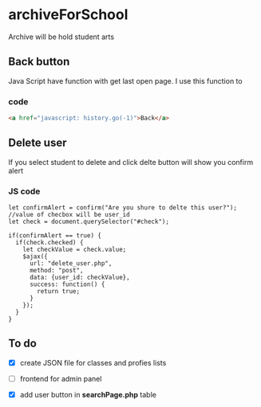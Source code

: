 # archiveForSchool
Archive will be hold student arts

## Back button
Java Script have function with get last open page. I use this function to 
### code
```HTML
<a href="javascript: history.go(-1)">Back</a>
```

## Delete user
If you select student to delete and click delte button will show you confirm alert
### JS code
```JS
let confirmAlert = confirm("Are you shure to delte this user?");
//value of checbox will be user_id
let check = document.querySelector("#check");

if(confirmAlert == true) {
  if(check.checked) {
    let checkValue = check.value;
    $ajax({
      url: "delete_user.php",
      method: "post",
      data: {user_id: checkValue},
      success: function() {
        return true;
      }
    });
  }
}
```


## To do
- [x] create JSON file for classes and profies lists
- [ ] frontend for admin panel
- [x] add user button in <strong>searchPage.php</strong> table

